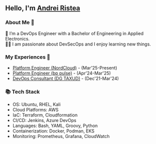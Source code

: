 ## Hello, I'm [Andrei Ristea](https://www.linkedin.com/in/andreicatalinristea/)

### About Me 🚀
🌱 I’m a DevOps Engineer with a Bachelor of Engineering in Applied Electronics. </br>
👨‍💻  I am passionate about DevSecOps and I enjoy learning new things. </br>


### My Experiences 🙌
- [Platform Engineer (NordCloud)](https://nordcloud.com/blog/pes-automation-platform-launch/) - (Mar'25-Present)
- [Platform Engineer (bp pulse)](https://www.bppulse.co.uk/public-ev-charging) - (Apr'24-Mar'25)
- [DevOps Consultant (DG TAXUD)](https://commission.europa.eu/about/departments-and-executive-agencies/taxation-and-customs-union_en/) - (Dec'21-Mar'24)


### 📚 Tech Stack
- OS: Ubuntu, RHEL, Kali
- Cloud Platforms: AWS
- IaC: Terraform, Cloudformation
- CI/CD: Jenkins, Azure DevOps
- Languages: Bash, YAML, Groovy, Python
- Containerization: Docker, Podman, EKS
- Monitoring: Prometheus, Grafana, CloudWatch


<!---
andreiristeaa/andreiristeaa is a ✨ special ✨ repository because its `README.md` (this file) appears on your GitHub profile.
You can click the Preview link to take a look at your changes.
--->
